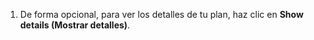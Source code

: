 1. De forma opcional, para ver los detalles de tu plan, haz clic en **Show details (Mostrar detalles)**.
